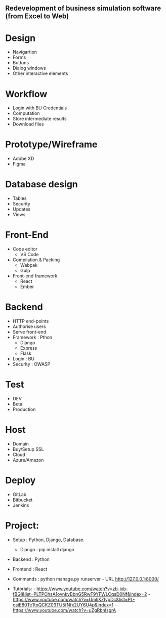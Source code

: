 ## Redevelopment of business simulation software (from Excel to Web)

# Design
- Navigartion
- Forms
- Buttons
- Dialog windows
- Other interactive elements

# Workflow 
- Login with BU Credentials
- Computation
- Store intermediate results
- Download files

# Prototype/Wireframe
- Adobe XD
- Figma

# Database design
- Tables
- Security
- Updates
- Views

# Front-End
  - Code editor 
    - VS Code
  - Compilation & Packing
     - Webpak 
     - Gulp
  - Front-end framework
    - React
    - Ember
  
# Backend
  - HTTP end-points
  - Authorise users
  - Serve front-end
  - Framework : Pthon
      - Django
      - Express
      - Flask
  - Login : BU 
  - Security : OWASP
   
 # Test
   - DEV
   - Beta
   - Production
   
 # Host
   - Domain
   - Buy/Setup SSL
   - Cloud
   - Azure/Amazon
    
 # Deploy
   - GitLab
   - Bitbucket
   - Jenkins
   
   
# Project:
 - Setup : Python, Django, Database.
    - Django : pip install django
 - Backend : Python
 - Frontend : React 
 
 - Commands : python manage.py runserver 
              - URL http://127.0.0.1:8000/
 - Tutorials:
                  - https://www.youtube.com/watch?v=zb-ixb-fBGI&list=PLTPOhsA1ovnkyBbnG5RwF9YFWLCqsD0Nf&index=2
                  - https://www.youtube.com/watch?v=UmljXZIypDc&list=PL-osiE80TeTtoQCKZ03TU5fNfx2UY6U4p&index=1
                  - https://www.youtube.com/watch?v=uZgRbnIsgrA
             
  



   
